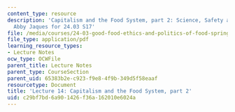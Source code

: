 ```yaml
---
content_type: resource
description: 'Capitalism and the Food System, part 2: Science, Safety and Health by
  Abby Jaques for 24.03 S17'
file: /media/courses/24-03-good-food-ethics-and-politics-of-food-spring-2017/c29bf7bd6a901426f36a162010e6024a_MIT24_03S17_lec14.pdf
file_type: application/pdf
learning_resource_types:
- Lecture Notes
ocw_type: OCWFile
parent_title: Lecture Notes
parent_type: CourseSection
parent_uid: 65383b2e-c923-f9e8-4f9b-349d5f58eaaf
resourcetype: Document
title: 'Lecture 14: Capitalism and the Food System, part 2'
uid: c29bf7bd-6a90-1426-f36a-162010e6024a
---
```

